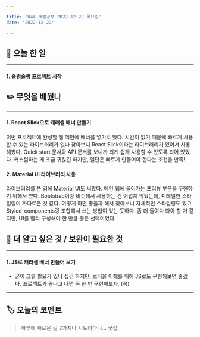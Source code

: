 ```yaml
---

title: '044 개발공부 2022-12-22 목요일'
date: '2022-12-22'

---
```


## 📅 오늘 한 일
---
#### 1. 술렁술렁 프로젝트 시작

## ✏️ 무엇을 배웠나
---
#### 1. React Slick으로 캐러셀 배너 만들기
이번 프로젝트에 완성할 웹 메인에 배너를 넣기로 했다. 시간이 없기 때문에 빠르게 사용할 수 있는 라이브러리가 없나 찾아보니 React Slick이라는 라이브러리가 있어서 사용해봤다. Quick start 문서와 API 문서를 보니까 되게 쉽게 사용할 수 있도록 되어 있었다. 커스텀하는 게 조금 귀찮긴 하지만, 일단은 빠르게 만들어야 한다는 조건을 만족!

#### 2. Material UI 라이브러리 사용
라이브러리를 쓴 김에 Material UI도 써봤다. 메인 웹에 들어가는 프리뷰 부분을 구현하기 위해서 썼다. Bootstrap이랑 비슷해서 사용하는 건 어렵지 않았는데, 디테일한 스타일링이 까다로운 것 같다. 어떻게 하면 좋을까 해서 찾아보니 자체적인 스타일링도 있고 Styled-components랑 조합해서 쓰는 방법이 있는 듯하다. 좀 더 들여다 봐야 할 거 같지만, UI를 빨리 구성해야 한 만큼 좋은 선택이었다.

## 🔎 더 알고 싶은 것 / 보완이 필요한 것
---
#### 1. JS로 캐러셀 배너 만들어 보기
- 굳이 그럴 필요가 있나 싶긴 하지만, 로직을 이해를 위해 JS로도 구현해보면 좋겠다. 프로젝트가 끝나고 나면 꼭 한 번 구현해보자. (꼭)

---
## 🏷️ 오늘의 코멘트
> 하루에 새로운 걸 2가지나 시도하다니... 굿잡.